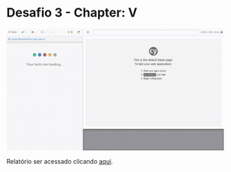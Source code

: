 ﻿# Desafio 3 - Chapter: V
 
<img src =https://github.com/leonardomenezes83/desafio3-chapter5/blob/main/articles-login.spec.js.gif>

Relatório ser acessado clicando <a href=https://leonardomenezes83.github.io/desafio3-chapter5/ > aqui</a>.
